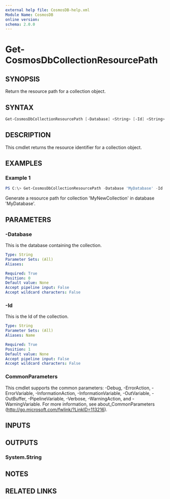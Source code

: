 ```yaml
---
external help file: CosmosDB-help.xml
Module Name: CosmosDB
online version:
schema: 2.0.0
---
```


# Get-CosmosDbCollectionResourcePath

## SYNOPSIS

Return the resource path for a collection object.

## SYNTAX

```powershell
Get-CosmosDbCollectionResourcePath [-Database] <String> [-Id] <String> [<CommonParameters>]
```

## DESCRIPTION

This cmdlet returns the resource identifier for a collection
object.

## EXAMPLES

### Example 1

```powershell
PS C:\> Get-CosmosDbCollectionResourcePath -Database 'MyDatabase' -Id 'MyNewCollection'
```

Generate a resource path for collection 'MyNewCollection' in database 'MyDatabase'.

## PARAMETERS

### -Database

This is the database containing the collection.

```yaml
Type: String
Parameter Sets: (All)
Aliases:

Required: True
Position: 0
Default value: None
Accept pipeline input: False
Accept wildcard characters: False
```

### -Id

This is the Id of the collection.

```yaml
Type: String
Parameter Sets: (All)
Aliases: Name

Required: True
Position: 1
Default value: None
Accept pipeline input: False
Accept wildcard characters: False
```

### CommonParameters

This cmdlet supports the common parameters: -Debug, -ErrorAction, -ErrorVariable, -InformationAction, -InformationVariable, -OutVariable, -OutBuffer, -PipelineVariable, -Verbose, -WarningAction, and -WarningVariable. For more information, see about_CommonParameters (http://go.microsoft.com/fwlink/?LinkID=113216).

## INPUTS

## OUTPUTS

### System.String

## NOTES

## RELATED LINKS
